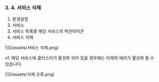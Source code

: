 ### 3. 4. 서비스 삭제

1. 환경설정
2. 서비스
3. 서비스 목록중 해당 서비스의 액션아이콘
4. 서비스 삭제

![](/assets/서비스 삭제.png)

cf. 해당 서비스에 클러스터가 활성화 되어 있을 경우에는 아래의 에러가 활성화 될 수 있습니다.

![](/assets/삭제 오류.png)

